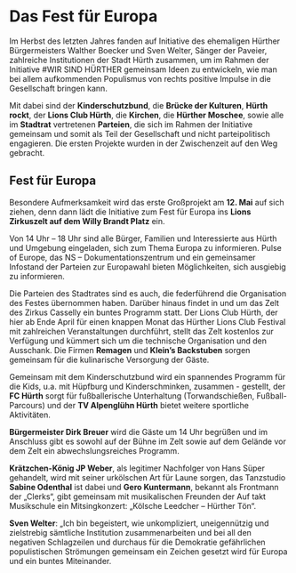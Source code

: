 # Das Fest für Europa

Im Herbst des letzten Jahres fanden auf Initiative des ehemaligen Hürther Bürgermeisters Walther Boecker und Sven
Welter, Sänger der Paveier, zahlreiche Institutionen der Stadt Hürth zusammen, um im Rahmen der Initiative
#WIR SIND HÜRTHER gemeinsam Ideen zu entwickeln, wie man bei allem aufkommenden Populismus von rechts positive
Impulse in die Gesellschaft bringen kann.

Mit dabei sind der **Kinderschutzbund**, die **Brücke der Kulturen**,
**Hürth rockt**, der **Lions Club Hürth**, die **Kirchen**, die **Hürther Moschee**,
sowie alle im **Stadtrat** vertretenen **Parteien**, die sich im Rahmen der
Initiative gemeinsam und somit als Teil der Gesellschaft und nicht parteipolitisch
engagieren. Die ersten Projekte wurden in der Zwischenzeit auf den
Weg gebracht.

## Fest für Europa

Besondere Aufmerksamkeit wird das erste Großprojekt am **12. Mai**
auf sich ziehen, denn dann lädt die Initiative zum Fest für Europa ins
**Lions Zirkuszelt auf dem Willy Brandt Platz** ein.

Von 14 Uhr – 18 Uhr sind alle Bürger, Familien und Interessierte aus
Hürth und Umgebung eingeladen, sich zum Thema Europa zu informieren. Pulse of Europe, das NS – Dokumentationszentrum und ein gemeinsamer Infostand der Parteien zur Europawahl bieten Möglichkeiten,
sich ausgiebig zu informieren.

Die Parteien des Stadtrates sind es auch, die federführend die Organisation des Festes übernommen haben. Darüber hinaus findet in und
um das Zelt des Zirkus Casselly ein buntes Programm statt. Der Lions Club
Hürth, der hier ab Ende April für einen knappen Monat das Hürther
Lions Club Festival mit zahlreichen Veranstaltungen durchführt, stellt das
Zelt kostenlos zur Verfügung und kümmert sich um die technische
Organisation und den Ausschank. Die Firmen **Remagen** und **Klein’s Backstuben** sorgen gemeinsam für die kulinarische Versorgung der Gäste.

Gemeinsam mit dem Kinderschutzbund wird ein spannendes Programm für die Kids, u.a. mit Hüpfburg und Kinderschminken, zusammen -
gestellt, der **FC Hürth** sorgt für fußballerische Unterhaltung (Torwandschießen, Fußball-Parcours) und der **TV Alpenglühn Hürth** bietet weitere sportliche Aktivitäten.

**Bürgermeister Dirk Breuer** wird die Gäste um 14 Uhr begrüßen und
im Anschluss gibt es sowohl auf der Bühne im Zelt sowie auf dem Gelände vor dem Zelt ein abwechslungsreiches Programm.

**Krätzchen-König JP Weber**, als legitimer Nachfolger von Hans Süper
gehandelt, wird mit seiner urkölschen Art für Laune sorgen, das Tanzstudio **Sabine Odenthal** ist dabei und **Gero Kuntermann**, bekannt als
Frontmann der „Clerks“, gibt gemeinsam mit musikalischen Freunden der
Auf takt Musikschule ein Mitsingkonzert: „Kölsche Leedcher – Hürther
Tön“.

**Sven Welter**: „Ich bin begeistert, wie unkompliziert, uneigennützig
und zielstrebig sämtliche Institution zusammenarbeiten und bei all den
negativen Schlagzeilen und durchaus für die Demokratie gefährlichen populistischen Strömungen gemeinsam ein Zeichen gesetzt wird für Europa und ein buntes Miteinander.
